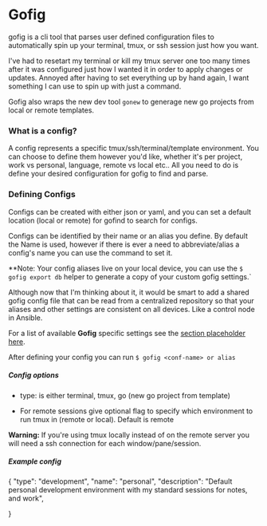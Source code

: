 # Gofig
gofig is a cli tool that parses user defined configuration files to automatically spin up your terminal, tmux, or ssh session just how you want. 

I've had to resetart my terminal or kill my tmux server one too many times after it was configured just how I wanted it
in order to apply changes or updates. Annoyed after having to set everything up by hand again, I want something
I can use to spin up with just a command.


Gofig also wraps the new dev tool `gonew` to generage new go projects from local or remote templates.

### What is a config?
A config represents a specific tmux/ssh/terminal/template environment. You can choose to define them
however you'd like, whether it's per project, work vs personal, language, remote vs local etc.. All you need to do
is define your desired configuration for gofig to find and parse.

### Defining Configs
Configs can be created with either json or yaml, and you can set a default location (local or remote) for gofind
to search for configs. 

Configs can be identified by their name or an alias you define. By default the Name is used, however if there is ever
a need to abbreviate/alias a config's name you can use the command to set it. 

**Note: Your config aliases live on your local device, you can use the `$ gofig export db` helper to 
generate a copy of your custom gofig settings.`

Although now that I'm thinking about it, it would be smart to add a shared gofig config file that can
be read from a centralized repository so that your aliases and other settings are consistent on all devices.
Like a control node in Ansible.

For a list of available **Gofig** specific settings see the [section placeholder here]().

After defining your config you can run `$ gofig <conf-name> or alias`

##### Config options

- type: is either terminal, tmux, go (new go project from template)

- For remote sessions give optional flag to specify
which environment to run tmux in (remote or local). Default is remote

**Warning:** If you're using tmux locally instead of on the remote server
you will need a ssh connection for each window/pane/session. 

##### Example config
{
    "type": "development",
    "name": "personal",
    "description": "Default personal development environment with my standard sessions for notes, 
    and work",

}

